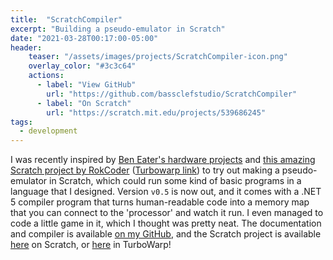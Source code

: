 ```yaml
---
title:  "ScratchCompiler"
excerpt: "Building a pseudo-emulator in Scratch"
date: "2021-03-28T00:17:00-05:00"
header:
    teaser: "/assets/images/projects/ScratchCompiler-icon.png"
    overlay_color: "#3c3c64"
    actions:
      - label: "View GitHub"
        url: "https://github.com/bassclefstudio/ScratchCompiler"
      - label: "On Scratch"
        url: "https://scratch.mit.edu/projects/539686245"
tags:
  - development
---
```


I was recently inspired by [Ben Eater's hardware projects](https://eater.net/8bit) and [this amazing Scratch project by RokCoder](https://scratch.mit.edu/projects/531881458/) ([Turbowarp link](https://turbowarp.org/531881458?fps=50&clones=Infinity&limitless)) to try out making a pseudo-emulator in Scratch, which could run some kind of basic programs in a language that I designed. Version `v0.5` is now out, and it comes with a .NET 5 compiler program that turns human-readable code into a memory map that you can connect to the 'processor' and watch it run. I even managed to code a little game in it, which I thought was pretty neat. The documentation and compiler is available [on my GitHub](https://github.com/bassclefstudio/ScratchCompiler), and the Scratch project is available [here](https://scratch.mit.edu/projects/539686245) on Scratch, or [here](https://turbowarp.org/539686245/embed?hqpen&clones=Infinity&limitless&autoplay) in TurboWarp!